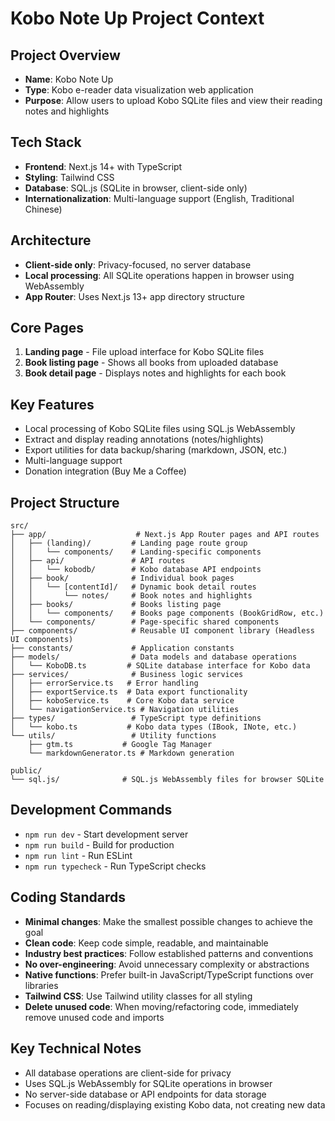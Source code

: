 # Kobo Note Up Project Context

## Project Overview
- **Name**: Kobo Note Up
- **Type**: Kobo e-reader data visualization web application
- **Purpose**: Allow users to upload Kobo SQLite files and view their reading notes and highlights

## Tech Stack
- **Frontend**: Next.js 14+ with TypeScript
- **Styling**: Tailwind CSS
- **Database**: SQL.js (SQLite in browser, client-side only)
- **Internationalization**: Multi-language support (English, Traditional Chinese)

## Architecture
- **Client-side only**: Privacy-focused, no server database
- **Local processing**: All SQLite operations happen in browser using WebAssembly
- **App Router**: Uses Next.js 13+ app directory structure

## Core Pages
1. **Landing page** - File upload interface for Kobo SQLite files
2. **Book listing page** - Shows all books from uploaded database
3. **Book detail page** - Displays notes and highlights for each book

## Key Features
- Local processing of Kobo SQLite files using SQL.js WebAssembly
- Extract and display reading annotations (notes/highlights)
- Export utilities for data backup/sharing (markdown, JSON, etc.)
- Multi-language support
- Donation integration (Buy Me a Coffee)

## Project Structure
```
src/
├── app/                    # Next.js App Router pages and API routes
│   ├── (landing)/         # Landing page route group
│   │   └── components/    # Landing-specific components
│   ├── api/               # API routes
│   │   └── kobodb/        # Kobo database API endpoints
│   ├── book/              # Individual book pages
│   │   └── [contentId]/   # Dynamic book detail routes
│   │       └── notes/     # Book notes and highlights
│   ├── books/             # Books listing page
│   │   └── components/    # Books page components (BookGridRow, etc.)
│   └── components/        # Page-specific shared components
├── components/            # Reusable UI component library (Headless UI components)
├── constants/             # Application constants
├── models/                # Data models and database operations
│   └── KoboDB.ts         # SQLite database interface for Kobo data
├── services/              # Business logic services
│   ├── errorService.ts   # Error handling
│   ├── exportService.ts  # Data export functionality
│   ├── koboService.ts    # Core Kobo data service
│   └── navigationService.ts # Navigation utilities
├── types/                 # TypeScript type definitions
│   └── kobo.ts           # Kobo data types (IBook, INote, etc.)
└── utils/                 # Utility functions
    ├── gtm.ts           # Google Tag Manager
    └── markdownGenerator.ts # Markdown generation

public/
└── sql.js/              # SQL.js WebAssembly files for browser SQLite
```

## Development Commands
- `npm run dev` - Start development server
- `npm run build` - Build for production
- `npm run lint` - Run ESLint
- `npm run typecheck` - Run TypeScript checks

## Coding Standards
- **Minimal changes**: Make the smallest possible changes to achieve the goal
- **Clean code**: Keep code simple, readable, and maintainable
- **Industry best practices**: Follow established patterns and conventions
- **No over-engineering**: Avoid unnecessary complexity or abstractions
- **Native functions**: Prefer built-in JavaScript/TypeScript functions over libraries
- **Tailwind CSS**: Use Tailwind utility classes for all styling
- **Delete unused code**: When moving/refactoring code, immediately remove unused code and imports

## Key Technical Notes
- All database operations are client-side for privacy
- Uses SQL.js WebAssembly for SQLite operations in browser
- No server-side database or API endpoints for data storage
- Focuses on reading/displaying existing Kobo data, not creating new data